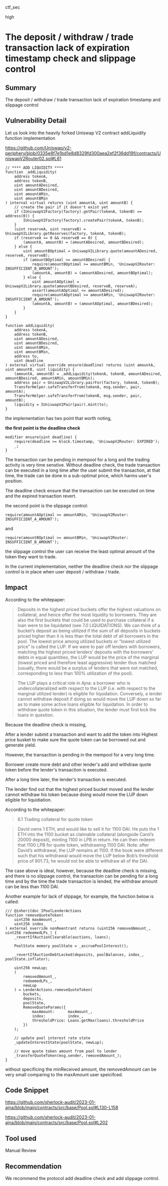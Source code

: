 ctf_sec

high

# The deposit / withdraw / trade transaction lack of expiration timestamp check and slippage control

## Summary

The deposit / withdraw / trade transaction lack of expiration timestamp and slippage control

## Vulnerability Detail

Let us look into the heavily forked Uniswap V2 contract addLiquidity function implementation

https://github.com/Uniswap/v2-periphery/blob/0335e8f7e1bd1e8d8329fd300aea2ef2f36dd19f/contracts/UniswapV2Router02.sol#L61

```solidity
// **** ADD LIQUIDITY ****
function _addLiquidity(
	address tokenA,
	address tokenB,
	uint amountADesired,
	uint amountBDesired,
	uint amountAMin,
	uint amountBMin
) internal virtual returns (uint amountA, uint amountB) {
	// create the pair if it doesn't exist yet
	if (IUniswapV2Factory(factory).getPair(tokenA, tokenB) == address(0)) {
		IUniswapV2Factory(factory).createPair(tokenA, tokenB);
	}
	(uint reserveA, uint reserveB) = UniswapV2Library.getReserves(factory, tokenA, tokenB);
	if (reserveA == 0 && reserveB == 0) {
		(amountA, amountB) = (amountADesired, amountBDesired);
	} else {
		uint amountBOptimal = UniswapV2Library.quote(amountADesired, reserveA, reserveB);
		if (amountBOptimal <= amountBDesired) {
			require(amountBOptimal >= amountBMin, 'UniswapV2Router: INSUFFICIENT_B_AMOUNT');
			(amountA, amountB) = (amountADesired, amountBOptimal);
		} else {
			uint amountAOptimal = UniswapV2Library.quote(amountBDesired, reserveB, reserveA);
			assert(amountAOptimal <= amountADesired);
			require(amountAOptimal >= amountAMin, 'UniswapV2Router: INSUFFICIENT_A_AMOUNT');
			(amountA, amountB) = (amountAOptimal, amountBDesired);
		}
	}
}

function addLiquidity(
	address tokenA,
	address tokenB,
	uint amountADesired,
	uint amountBDesired,
	uint amountAMin,
	uint amountBMin,
	address to,
	uint deadline
) external virtual override ensure(deadline) returns (uint amountA, uint amountB, uint liquidity) {
	(amountA, amountB) = _addLiquidity(tokenA, tokenB, amountADesired, amountBDesired, amountAMin, amountBMin);
	address pair = UniswapV2Library.pairFor(factory, tokenA, tokenB);
	TransferHelper.safeTransferFrom(tokenA, msg.sender, pair, amountA);
	TransferHelper.safeTransferFrom(tokenB, msg.sender, pair, amountB);
	liquidity = IUniswapV2Pair(pair).mint(to);
}
```

the implementation has two point that worth noting,

**the first point is the deadline check**

```solidity
modifier ensure(uint deadline) {
	require(deadline >= block.timestamp, 'UniswapV2Router: EXPIRED');
	_;
}
```

The transaction can be pending in mempool  for a long and the trading activity is very time senstive. Without deadline check, the trade transaction can be executed in a long time after the user submit the transaction, at that time, the trade can be done in a sub-optimal price, which harms user's position.

The deadline check ensure that the transaction can be executed on time and the expired transaction revert.

the second point is the slippage control:

```solidity
require(amountAOptimal >= amountAMin, 'UniswapV2Router: INSUFFICIENT_A_AMOUNT');
```

and

```solidity
require(amountBOptimal >= amountBMin, 'UniswapV2Router: INSUFFICIENT_B_AMOUNT');
```

the slippage control the user can receive the least optimal amount of the token they want to trade.

In the current implementation, neither the deadline check nor the slippage control is in place when user deposit / withdraw / trade.

## Impact

According to the whitepaper:

> Deposits in the highest priced buckets offer the highest valuations on collateral, and hence offer
the most liquidity to borrowers. They are also the first buckets that could be used to purchase
collateral if a loan were to be liquidated (see 7.0 LIQUIDATIONS). We can think of a bucket’s
deposit as being utilized if the sum of all deposits in buckets priced higher than it is less than the
total debt of all borrowers in the pool. The lowest price among utilized buckets or “lowest
utilized price” is called the LUP. If we were to pair off lenders with borrowers, matching the
highest priced lenders’ deposits with the borrowers’ debts in equal quantities, the LUP would be
the price of the marginal (lowest priced and therefore least aggressive) lender thus matched
(usually, there would be a surplus of lenders that were not matched, corresponding to less than
100% utilization of the pool).

> The LUP plays a critical role in Ajna: a borrower who is undercollateralized with respect to the
LUP (i.e. with respect to the marginal utilized lender) is eligible for liquidation. Conversely, a
lender cannot withdraw deposit if doing so would move the LUP down so far as to make some
active loans eligible for liquidation. In order to withdraw quote token in this situation, the lender
must first kick the loans in question.

Because the deadline check is missing, 

After a lender submit a transaction and want to add the token into Highest price busket to make sure the quote token can be borrowed out and generate yield.

However, the transaction is pending in the mempool for a very long time.

Borrower create more debt and other lender's add and withdraw quote token before the lender's transaction is executed.

After a long time later, the lender's transaction is executed.

The lender find out that the highest priced bucket moved and the lender cannot withdraw his token because doing would move the LUP down eligible for liquidiation.

According to the whitepaper:

> 6.1 Trading collateral for quote token

> David owns 1 ETH, and would like to sell it for 1100 DAI. He puts the 1 ETH into the 1100
bucket as claimable collateral (alongside Carol’s 20000 deposit), minting 1100 in LPB in return.
He can then redeem that 1100 LPB for quote token, withdrawing 1100 DAI. Note: after David’s
withdrawal, the LUP remains at 1100. If the book were different such that his withdrawal would
move the LUP below Bob’s threshold price of 901.73, he would not be able to withdraw all of
the DAI.

The case above is ideal, however, because the deadline check is missing, and there is no slippage control, the transactoin can be pending for a long time and by the time the trade transaction is lended, the withdraw amount can be less than 1100 DAI.

Another example for lack of slippage, for example, the function below is called:

```solidity
/// @inheritdoc IPoolLenderActions
function removeQuoteToken(
	uint256 maxAmount_,
	uint256 index_
) external override nonReentrant returns (uint256 removedAmount_, uint256 redeemedLPs_) {
	_revertIfAuctionClearable(auctions, loans);

	PoolState memory poolState = _accruePoolInterest();

	_revertIfAuctionDebtLocked(deposits, poolBalances, index_, poolState.inflator);

	uint256 newLup;
	(
		removedAmount_,
		redeemedLPs_,
		newLup
	) = LenderActions.removeQuoteToken(
		buckets,
		deposits,
		poolState,
		RemoveQuoteParams({
			maxAmount:      maxAmount_,
			index:          index_,
			thresholdPrice: Loans.getMax(loans).thresholdPrice
		})
	);

	// update pool interest rate state
	_updateInterestState(poolState, newLup);

	// move quote token amount from pool to lender
	_transferQuoteToken(msg.sender, removedAmount_);
}
```

without specificing the minReceived amount, the removedAmount can be very small comparing to the maxAmount user speicifced.

## Code Snippet

https://github.com/sherlock-audit/2023-01-ajna/blob/main/contracts/src/base/Pool.sol#L130-L158

https://github.com/sherlock-audit/2023-01-ajna/blob/main/contracts/src/base/Pool.sol#L202

## Tool used

Manual Review

## Recommendation

We recommend the protocol add deadline check and add slippage control.


